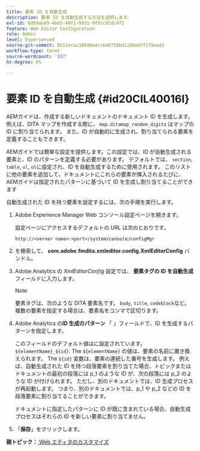 ```yaml
---
title: 要素 ID を自動生成
description: 要素 ID を自動生成する方法を説明します。
exl-id: 8d09ab89-4be5-49f1-9831-9f01c92dc472
feature: Web Editor Configuration
role: Admin
level: Experienced
source-git-commit: 0513ecac38840a4cc649758bd1180edff1f8aed1
workflow-type: tm+mt
source-wordcount: '337'
ht-degree: 0%

---
```


# 要素 ID を自動生成 {#id20CIL40016I}

AEMガイドは、作成する新しいドキュメントのドキュメント ID を生成します。 例えば、DITA マップを作成する際に、 `map.ditamap_random_digits` はマップの ID に割り当てられます。 また、ID が自動的に生成され、割り当てられる要素を定義することもできます。

AEMガイドでは簡単な設定を提供します。この設定では、ID が自動生成される要素と、ID のパターンを定義する必要があります。 デフォルトでは、 `section`, `table`, `ul`, `ol`に設定され、ID を自動生成するために使用されます。 このリストに他の要素を追加して、ドキュメントにこれらの要素が挿入されるたびに、AEMガイドは指定されたパターンに基づいて ID を生成し割り当てることができます

自動生成された ID を持つ要素を設定するには、次の手順を実行します。

1. Adobe Experience Manager Web コンソール設定ページを開きます。

   設定ページにアクセスするデフォルトの URL は次のとおりです。

   ```http
   http://<server name>:<port>/system/console/configMgr
   ```

1. を検索して、 **com.adobe.fmdita.xmleditor.config.XmlEditorConfig** バンドル。

1. Adobe Analytics の *XmlEditorConfig* 設定では、 **要素タグの ID を自動生成** フィールドに入力します。

   >[!NOTE]
   >
   > 要素タグは、次のような DITA 要素名です。 `body`, `title`, `codeblock`など。 複数の要素を指定する場合は、要素名をコンマで区切ります。

1. Adobe Analytics の&#x200B;**ID 生成のパターン** 「 」フィールドで、ID を生成するパターンを指定します。

   このフィールドのデフォルト値はに設定されています。 `${elementName}_${id}`. The `${elementName}` の値は、要素の名前に置き換えられます。 The `${id}` 変数は、要素の連続した番号を生成します。 例えば、自動生成された ID を持つ段落要素を割り当てた場合、トピックまたはドキュメントの最初の段落には p\_1 のような ID が、次の段落には p\_2 のような ID が付けられます。 ただし、別のドキュメントでは、ID 生成プロセスが再起動します。 つまり、別のドキュメントでは、p\_1 や p\_2 などの ID を段落要素に割り当てることができます。

   ドキュメントに指定したパターンに ID が既に含まれている場合、自動生成プロセスはそれらの ID を新しい要素に割り当てません。

1. 「**保存**」をクリックします。


**親トピック：**[ Web エディタのカスタマイズ](conf-web-editor.md)
